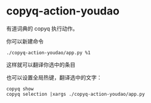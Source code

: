 # copyq-action-youdao
有道词典的 copyq 执行动作。

你可以新建命令
```
./copyq-action-youdao/app.py %1
```
这样就可以翻译你选中的条目

也可以设置全局热键，翻译选中的文字：
```
copyq show
copyq selection |xargs ./copyq-action-youdao/app.py
```
